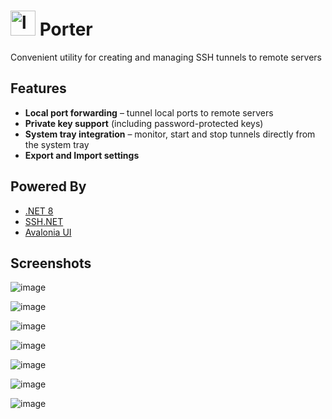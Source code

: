 

# <img width="40" height="40" alt="logo-main" src="https://github.com/user-attachments/assets/28174d89-f4db-4c2c-b3e3-3d8dbc5cd2ca" /> Porter

Convenient utility for creating and managing SSH tunnels to remote servers

## Features

- **Local port forwarding** – tunnel local ports to remote servers
- **Private key support** (including password-protected keys)
- **System tray integration** – monitor, start and stop tunnels directly from the system tray
- **Export and Import settings**

## Powered By
- [.NET 8](https://dotnet.microsoft.com/)
- [SSH.NET](https://github.com/sshnet/SSH.NET)
- [Avalonia UI](https://avaloniaui.net/)

## Screenshots

![image](https://github.com/user-attachments/assets/d6c74e2b-97c7-4675-8045-78c6dcfa90eb)

![image](https://github.com/user-attachments/assets/16d4d6fc-a256-46d0-ba51-7aa0de337248)

![image](https://github.com/user-attachments/assets/6a09816f-b32c-4d0f-a8d6-7f3b3e72f91c)

![image](https://github.com/user-attachments/assets/a0ca14f7-6a9a-4bc1-8999-39f41b50aaa0)

![image](https://github.com/user-attachments/assets/ba9f700a-32c2-46ed-a416-6ce5c0701c5e)

![image](https://github.com/user-attachments/assets/9a619aa6-885f-47ce-b2c1-c00a59187042)

![image](https://github.com/user-attachments/assets/c289558e-e908-47d1-9cb6-18c6ed11678e)
